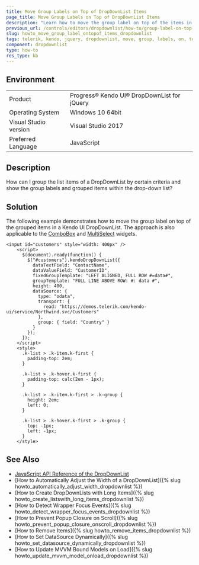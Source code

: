 ```yaml
---
title: Move Group Labels on Top of DropDownList Items
page_title: Move Group Labels on Top of DropDownList Items
description: "Learn how to move the group label on top of the items in a Kendo UI DropDownList widget."
previous_url: /controls/editors/dropdownlist/how-to/group-label-on-top-of-the-items, /controls/editors/dropdownlist/how-to/appearance/group-label-on-top-of-the-items
slug: howto_move_group_label_ontopof_items_dropdownlist
tags: telerik, kendo, jquery, dropdownlist, move, group, labels, on, top, of, items
component: dropdownlist
type: how-to
res_type: kb
---
```


## Environment

<table>
 <tr>
  <td>Product</td>
  <td>Progress® Kendo UI® DropDownList for jQuery</td>
 </tr>
 <tr>
  <td>Operating System</td>
  <td>Windows 10 64bit</td>
 </tr>
 <tr>
  <td>Visual Studio version</td>
  <td>Visual Studio 2017</td>
 </tr>
 <tr>
  <td>Preferred Language</td>
  <td>JavaScript</td>
 </tr>
</table>

## Description

How can I group the list items of a DropDownList by certain criteria and show the group labels and grouped items within the drop-down list?

## Solution

The following example demonstrates how to move the group label on top of the grouped items in a Kendo UI DropDownList. The approach is also applicable to the [ComboBox](https://demos.telerik.com/kendo-ui/combobox/index) and [MultiSelect](https://demos.telerik.com/kendo-ui/multiselect/index) widgets.



```dojo
<input id="customers" style="width: 400px" />
    <script>
      $(document).ready(function() {
        $("#customers").kendoDropDownList({
          dataTextField: "ContactName",
          dataValueField: "CustomerID",
          fixedGroupTemplate: "LEFT ALIGNED, FULL ROW #=data#",
          groupTemplate: "FULL LINE ABOVE ROW: #: data #",
          height: 400,
          dataSource: {
            type: "odata",
            transport: {
              read: "https://demos.telerik.com/kendo-ui/service/Northwind.svc/Customers"
            },
            group: { field: "Country" }
          }
        });
      });
    </script>
    <style>
      .k-list > .k-item.k-first {
        padding-top: 2em;
      }

      .k-list > .k-hover.k-first {
        padding-top: calc(2em - 1px);
      }

      .k-list > .k-item.k-first > .k-group {
        height: 2em;
        left: 0;
      }

      .k-list > .k-hover.k-first > .k-group {
        top: -1px;
        left: -1px;
      }
    </style>
```

## See Also

* [JavaScript API Reference of the DropDownList](/api/javascript/ui/dropdownlist)
* [How to Automatically Adjust the Width of a DropDownList]({% slug howto_automatically_adjust_width_dropdownlist %})
* [How to Create DropDownLists with Long Items]({% slug howto_create_listswith_long_items_dropdownlist %})
* [How to Detect Wrapper Focus Events]({% slug howto_detect_wrapper_focus_events_dropdownlist %})
* [How to Prevent Popup Closure on Scroll]({% slug howto_prevent_popup_closure_onscroll_dropdownlist %})
* [How to Remove Items]({% slug howto_remove_items_dropdownlist %})
* [How to Set DataSource Dynamically]({% slug howto_set_datasource_dynamically_dropdownlist %})
* [How to Update MVVM Bound Models on Load]({% slug howto_update_mvvm_model_onload_dropdownlist %})
